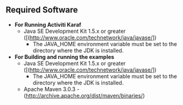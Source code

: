 ## Required Software ##
  * **For Running Activiti Karaf**
    * Java SE Development Kit 1.5.x or greater ([(http://www.oracle.com/technetwork/java/javase/])
      * The JAVA\_HOME environment variable must be set to the directory where the JDK is installed.
  * **For Building and running the examples**
    * Java SE Development Kit 1.5.x or greater ([(http://www.oracle.com/technetwork/java/javase/])
      * The JAVA\_HOME environment variable must be set to the directory where the JDK is installed.
    * Apache Maven 3.0.3 - (http://archive.apache.org/dist/maven/binaries/)